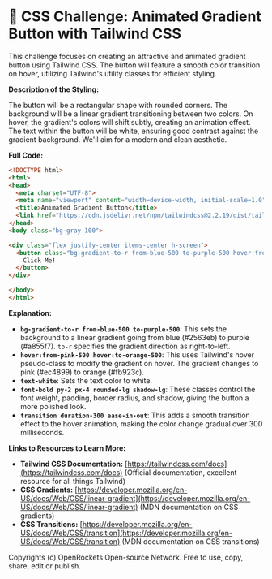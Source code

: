 # 🐞 CSS Challenge:  Animated Gradient Button with Tailwind CSS


This challenge focuses on creating an attractive and animated gradient button using Tailwind CSS. The button will feature a smooth color transition on hover, utilizing Tailwind's utility classes for efficient styling.

**Description of the Styling:**

The button will be a rectangular shape with rounded corners.  The background will be a linear gradient transitioning between two colors. On hover, the gradient's colors will shift subtly, creating an animation effect.  The text within the button will be white, ensuring good contrast against the gradient background.  We'll aim for a modern and clean aesthetic.


**Full Code:**

```html
<!DOCTYPE html>
<html>
<head>
  <meta charset="UTF-8">
  <meta name="viewport" content="width=device-width, initial-scale=1.0">
  <title>Animated Gradient Button</title>
  <link href="https://cdn.jsdelivr.net/npm/tailwindcss@2.2.19/dist/tailwind.min.css" rel="stylesheet">
</head>
<body class="bg-gray-100">

<div class="flex justify-center items-center h-screen">
  <button class="bg-gradient-to-r from-blue-500 to-purple-500 hover:from-pink-500 hover:to-orange-500 text-white font-bold py-2 px-4 rounded-lg shadow-lg transition duration-300 ease-in-out">
    Click Me!
  </button>
</div>

</body>
</html>
```

**Explanation:**

* **`bg-gradient-to-r from-blue-500 to-purple-500`**: This sets the background to a linear gradient going from blue (#2563eb) to purple (#a855f7).  `to-r` specifies the gradient direction as right-to-left.
* **`hover:from-pink-500 hover:to-orange-500`**: This uses Tailwind's hover pseudo-class to modify the gradient on hover.  The gradient changes to pink (#ec4899) to orange (#fb923c).
* **`text-white`**: Sets the text color to white.
* **`font-bold py-2 px-4 rounded-lg shadow-lg`**:  These classes control the font weight, padding, border radius, and shadow, giving the button a more polished look.
* **`transition duration-300 ease-in-out`**: This adds a smooth transition effect to the hover animation, making the color change gradual over 300 milliseconds.


**Links to Resources to Learn More:**

* **Tailwind CSS Documentation:** [https://tailwindcss.com/docs](https://tailwindcss.com/docs)  (Official documentation, excellent resource for all things Tailwind)
* **CSS Gradients:** [https://developer.mozilla.org/en-US/docs/Web/CSS/linear-gradient](https://developer.mozilla.org/en-US/docs/Web/CSS/linear-gradient) (MDN documentation on CSS gradients)
* **CSS Transitions:** [https://developer.mozilla.org/en-US/docs/Web/CSS/transition](https://developer.mozilla.org/en-US/docs/Web/CSS/transition) (MDN documentation on CSS transitions)


Copyrights (c) OpenRockets Open-source Network. Free to use, copy, share, edit or publish.

